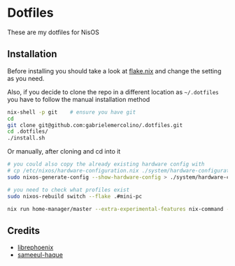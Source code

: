# Dotfiles

These are my dotfiles for NisOS

## Installation

Before installing you should take a look at [flake.nix](flake.nix) and change the setting as you need.

Also, if you decide to clone the repo in a different location as `~/.dotfiles` you have to follow the manual installation method

```sh
nix-shell -p git    # ensure you have git
cd 
git clone git@github.com:gabrielemercolino/.dotfiles.git
cd .dotfiles/
./install.sh
```

Or manually, after cloning and cd into it

```sh
# you could also copy the already existing hardware config with
# cp /etc/nixos/hardware-configuration.nix ./system/hardware-configuration.nix
sudo nixos-generate-config --show-hardware-config > ./system/hardware-configuration.nix

# you need to check what profiles exist
sudo nixos-rebuild switch --flake .#mini-pc

nix run home-manager/master --extra-experimental-features nix-command --extra-experimental-features flakes -- switch --flake .#mini-pc
```

## Credits

- [librephoenix](https://github.com/librephoenix/nixos-config)
- [sameeul-haque](https://github.com/sameemul-haque/dotfiles)
